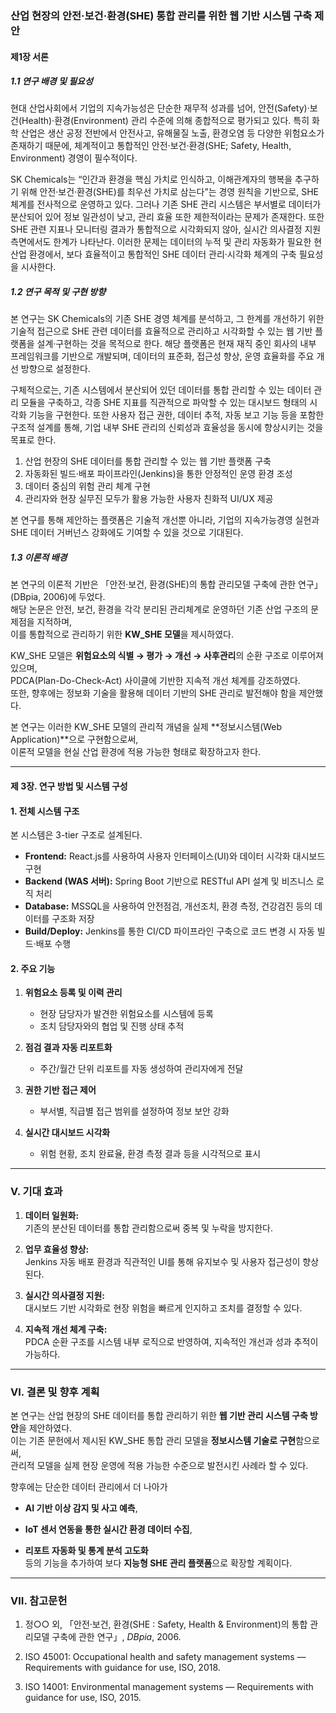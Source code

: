 ### **산업 현장의 안전·보건·환경(SHE) 통합 관리를 위한 웹 기반 시스템 구축 제안**
#### 제1장 서론

##### 1.1 연구 배경 및 필요성

현대 산업사회에서 기업의 지속가능성은 단순한 재무적 성과를 넘어, 안전(Safety)·보건(Health)·환경(Environment) 관리 수준에 의해 종합적으로 평가되고 있다. 특히 화학 산업은 생산 공정 전반에서 안전사고, 유해물질 노출, 환경오염 등 다양한 위험요소가 존재하기 때문에, 체계적이고 통합적인 안전·보건·환경(SHE; Safety, Health, Environment) 경영이 필수적이다.

SK Chemicals는 “인간과 환경을 핵심 가치로 인식하고, 이해관계자의 행복을 추구하기 위해 안전·보건·환경(SHE)를 최우선 가치로 삼는다”는 경영 원칙을 기반으로, SHE 체계를 전사적으로 운영하고 있다. 그러나 기존 SHE 관리 시스템은 부서별로 데이터가 분산되어 있어 정보 일관성이 낮고, 관리 효율 또한 제한적이라는 문제가 존재한다. 또한 SHE 관련 지표나 모니터링 결과가 통합적으로 시각화되지 않아, 실시간 의사결정 지원 측면에서도 한계가 나타난다. 이러한 문제는 데이터의 누적 및 관리 자동화가 필요한 현 산업 환경에서, 보다 효율적이고 통합적인 SHE 데이터 관리·시각화 체계의 구축 필요성을 시사한다.


##### 1.2 연구 목적 및 구현 방향

본 연구는 SK Chemicals의 기존 SHE 경영 체계를 분석하고, 그 한계를 개선하기 위한 기술적 접근으로 SHE 관련 데이터를 효율적으로 관리하고 시각화할 수 있는 웹 기반 플랫폼을 설계·구현하는 것을 목적으로 한다. 해당 플랫폼은 현재 재직 중인 회사의 내부 프레임워크를 기반으로 개발되며, 데이터의 표준화, 접근성 향상, 운영 효율화를 주요 개선 방향으로 설정한다.

구체적으로는, 기존 시스템에서 분산되어 있던 데이터를 통합 관리할 수 있는 데이터 관리 모듈을 구축하고, 각종 SHE 지표를 직관적으로 파악할 수 있는 대시보드 형태의 시각화 기능을 구현한다. 또한 사용자 접근 권한, 데이터 추적, 자동 보고 기능 등을 포함한 구조적 설계를 통해, 기업 내부 SHE 관리의 신뢰성과 효율성을 동시에 향상시키는 것을 목표로 한다.

1. 산업 현장의 SHE 데이터를 통합 관리할 수 있는 웹 기반 플랫폼 구축
2. 자동화된 빌드·배포 파이프라인(Jenkins)을 통한 안정적인 운영 환경 조성
3. 데이터 중심의 위험 관리 체계 구현
4. 관리자와 현장 실무진 모두가 활용 가능한 사용자 친화적 UI/UX 제공 

본 연구를 통해 제안하는 플랫폼은 기술적 개선뿐 아니라, 기업의 지속가능경영 실현과 SHE 데이터 거버넌스 강화에도 기여할 수 있을 것으로 기대된다.

##### 1.3 이론적 배경

본 연구의 이론적 기반은 「안전·보건, 환경(SHE)의 통합 관리모델 구축에 관한 연구」(DBpia, 2006)에 두었다.  
해당 논문은 안전, 보건, 환경을 각각 분리된 관리체계로 운영하던 기존 산업 구조의 문제점을 지적하며,  
이를 통합적으로 관리하기 위한 **KW_SHE 모델**을 제시하였다.

KW_SHE 모델은 **위험요소의 식별 → 평가 → 개선 → 사후관리**의 순환 구조로 이루어져 있으며,  
PDCA(Plan-Do-Check-Act) 사이클에 기반한 지속적 개선 체계를 강조하였다.  
또한, 향후에는 정보화 기술을 활용해 데이터 기반의 SHE 관리로 발전해야 함을 제안했다.

본 연구는 이러한 KW_SHE 모델의 관리적 개념을 실제 **정보시스템(Web Application)**으로 구현함으로써,  
이론적 모델을 현실 산업 환경에 적용 가능한 형태로 확장하고자 한다.

---

#### 제 3장. 연구 방법 및 시스템 구성

#### 1. 전체 시스템 구조

본 시스템은 3-tier 구조로 설계된다.

- **Frontend:** React.js를 사용하여 사용자 인터페이스(UI)와 데이터 시각화 대시보드 구현
- **Backend (WAS 서버):** Spring Boot 기반으로 RESTful API 설계 및 비즈니스 로직 처리
- **Database:** MSSQL을 사용하여 안전점검, 개선조치, 환경 측정, 건강검진 등의 데이터를 구조화 저장
- **Build/Deploy:** Jenkins를 통한 CI/CD 파이프라인 구축으로 코드 변경 시 자동 빌드·배포 수행

#### 2. 주요 기능

1. **위험요소 등록 및 이력 관리**
    - 현장 담당자가 발견한 위험요소를 시스템에 등록
    - 조치 담당자와의 협업 및 진행 상태 추적
        
2. **점검 결과 자동 리포트화**
    - 주간/월간 단위 리포트를 자동 생성하여 관리자에게 전달
        
3. **권한 기반 접근 제어**
    - 부서별, 직급별 접근 범위를 설정하여 정보 보안 강화
        
4. **실시간 대시보드 시각화**
    - 위험 현황, 조치 완료율, 환경 측정 결과 등을 시각적으로 표시
        

---

### Ⅴ. 기대 효과

1. **데이터 일원화:**  
    기존의 분산된 데이터를 통합 관리함으로써 중복 및 누락을 방지한다.
    
2. **업무 효율성 향상:**  
    Jenkins 자동 배포 환경과 직관적인 UI를 통해 유지보수 및 사용자 접근성이 향상된다.
    
3. **실시간 의사결정 지원:**  
    대시보드 기반 시각화로 현장 위험을 빠르게 인지하고 조치를 결정할 수 있다.
    
4. **지속적 개선 체계 구축:**  
    PDCA 순환 구조를 시스템 내부 로직으로 반영하여, 지속적인 개선과 성과 추적이 가능하다.
    

---

### Ⅵ. 결론 및 향후 계획

본 연구는 산업 현장의 SHE 데이터를 통합 관리하기 위한 **웹 기반 관리 시스템 구축 방안**을 제안하였다.  
이는 기존 문헌에서 제시된 KW_SHE 통합 관리 모델을 **정보시스템 기술로 구현**함으로써,  
관리적 모델을 실제 현장 운영에 적용 가능한 수준으로 발전시킨 사례라 할 수 있다.

향후에는 단순한 데이터 관리에서 더 나아가

- **AI 기반 이상 감지 및 사고 예측**,
    
- **IoT 센서 연동을 통한 실시간 환경 데이터 수집**,
    
- **리포트 자동화 및 통계 분석 고도화**  
    등의 기능을 추가하여 보다 **지능형 SHE 관리 플랫폼**으로 확장할 계획이다.
    

---

### Ⅶ. 참고문헌

1. 정○○ 외, 「안전·보건, 환경(SHE : Safety, Health & Environment)의 통합 관리모델 구축에 관한 연구」, _DBpia_, 2006.
    
2. ISO 45001: Occupational health and safety management systems — Requirements with guidance for use, ISO, 2018.
    
3. ISO 14001: Environmental management systems — Requirements with guidance for use, ISO, 2015.
    
